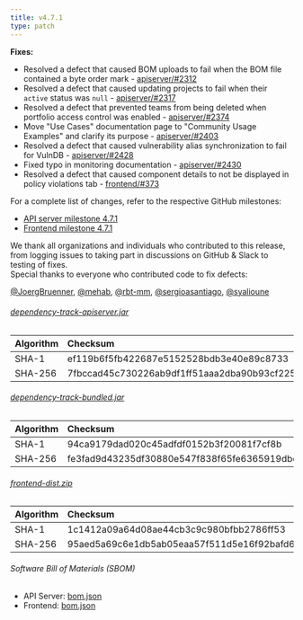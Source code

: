 ```yaml
---
title: v4.7.1
type: patch
---
```


**Fixes:**

* Resolved a defect that caused BOM uploads to fail when the BOM file contained a byte order mark - [apiserver/#2312]
* Resolved a defect that caused updating projects to fail when their `active` status was `null` - [apiserver/#2317]
* Resolved a defect that prevented teams from being deleted when portfolio access control was enabled - [apiserver/#2374]
* Move "Use Cases" documentation page to "Community Usage Examples" and clarify its purpose - [apiserver/#2403]
* Resolved a defect that caused vulnerability alias synchronization to fail for VulnDB - [apiserver/#2428]
* Fixed typo in monitoring documentation - [apiserver/#2430]
* Resolved a defect that caused component details to not be displayed in policy violations tab - [frontend/#373]

For a complete list of changes, refer to the respective GitHub milestones:

* [API server milestone 4.7.1](https://github.com/DependencyTrack/dependency-track/milestone/31?closed=1)
* [Frontend milestone 4.7.1](https://github.com/DependencyTrack/frontend/milestone/13?closed=1)

We thank all organizations and individuals who contributed to this release, from logging issues to taking part in discussions on GitHub & Slack to testing of fixes.  
Special thanks to everyone who contributed code to fix defects:

[@JoergBruenner], [@mehab], [@rbt-mm], [@sergioasantiago], [@syalioune]

###### [dependency-track-apiserver.jar](https://github.com/DependencyTrack/dependency-track/releases/download/4.7.1/dependency-track-apiserver.jar)

| Algorithm | Checksum                                                         |
|:----------|:-----------------------------------------------------------------|
| SHA-1     | ef119b6f5fb422687e5152528bdb3e40e89c8733                         |
| SHA-256   | 7fbccad45c730226ab9df1ff51aaa2dba90b93cf22547bbe395d3f3b849c8371 |

###### [dependency-track-bundled.jar](https://github.com/DependencyTrack/dependency-track/releases/download/4.7.1/dependency-track-bundled.jar)

| Algorithm | Checksum                                                         |
|:----------|:-----------------------------------------------------------------|
| SHA-1     | 94ca9179dad020c45adfdf0152b3f20081f7cf8b                         |
| SHA-256   | fe3fad9d43235df30880e547f838f65fe6365919dbc19107e4da349a5dce104f |

###### [frontend-dist.zip](https://github.com/DependencyTrack/frontend/releases/download/4.7.1/frontend-dist.zip)

| Algorithm | Checksum                                                         |
|:----------|:-----------------------------------------------------------------|
| SHA-1     | 1c1412a09a64d08ae44cb3c9c980bfbb2786ff53                         |
| SHA-256   | 95aed5a69c6e1db5ab05eaa57f511d5e16f92bafd67839be63f136ea78e11252 |


###### Software Bill of Materials (SBOM)

* API Server: [bom.json](https://github.com/DependencyTrack/dependency-track/releases/download/4.7.1/bom.json)
* Frontend: [bom.json](https://github.com/DependencyTrack/frontend/releases/download/4.7.1/bom.json)

[apiserver/#2312]: https://github.com/DependencyTrack/dependency-track/issues/2312
[apiserver/#2317]: https://github.com/DependencyTrack/dependency-track/issues/2317
[apiserver/#2374]: https://github.com/DependencyTrack/dependency-track/issues/2374
[apiserver/#2403]: https://github.com/DependencyTrack/dependency-track/pull/2403
[apiserver/#2428]: https://github.com/DependencyTrack/dependency-track/pull/2428
[apiserver/#2430]: https://github.com/DependencyTrack/dependency-track/pull/2430

[frontend/#373]: https://github.com/DependencyTrack/frontend/issues/373

[@JoergBruenner]: https://github.com/JoergBruenner
[@mehab]: https://github.com/mehab
[@rbt-mm]: https://github.com/rbt-mm
[@sergioasantiago]: https://github.com/sergioasantiago
[@syalioune]: https://github.com/syalioune